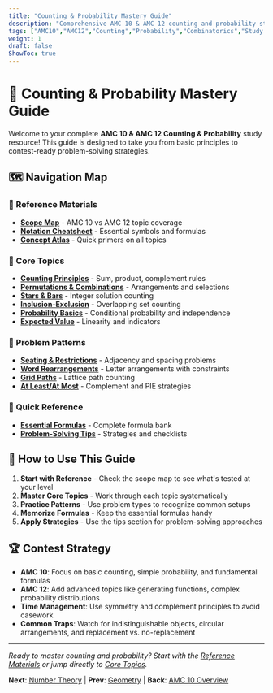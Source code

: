 ```yaml
---
title: "Counting & Probability Mastery Guide"
description: "Comprehensive AMC 10 & AMC 12 counting and probability study guide with problem patterns, formulas, and strategies."
tags: ["AMC10","AMC12","Counting","Probability","Combinatorics","Study Guide"]
weight: 1
draft: false
ShowToc: true
---
```


# 🎯 Counting & Probability Mastery Guide

Welcome to your complete **AMC 10 & AMC 12 Counting & Probability** study resource! This guide is designed to take you from basic principles to contest-ready problem-solving strategies.

## 🗺️ Navigation Map

### 📘 Reference Materials
- **[Scope Map](01-reference/scope-map)** - AMC 10 vs AMC 12 topic coverage
- **[Notation Cheatsheet](01-reference/notation-cheatsheet)** - Essential symbols and formulas
- **[Concept Atlas](01-reference/concept-atlas)** - Quick primers on all topics

### 🧭 Core Topics
- **[Counting Principles](02-topics/counting-principles)** - Sum, product, complement rules
- **[Permutations & Combinations](02-topics/permutations-combinations)** - Arrangements and selections
- **[Stars & Bars](02-topics/stars-and-bars)** - Integer solution counting
- **[Inclusion-Exclusion](02-topics/inclusion-exclusion)** - Overlapping set counting
- **[Probability Basics](02-topics/probability-basics)** - Conditional probability and independence
- **[Expected Value](02-topics/expected-value)** - Linearity and indicators

### 🧩 Problem Patterns
- **[Seating & Restrictions](03-problem-types/seatings-restrictions)** - Adjacency and spacing problems
- **[Word Rearrangements](03-problem-types/word-rearrangements)** - Letter arrangements with constraints
- **[Grid Paths](03-problem-types/grid-paths)** - Lattice path counting
- **[At Least/At Most](03-problem-types/at-least-at-most)** - Complement and PIE strategies

### 📏 Quick Reference
- **[Essential Formulas](04-formulas/essential-formulas)** - Complete formula bank
- **[Problem-Solving Tips](05-tips/problem-solving-tips)** - Strategies and checklists

## 🎯 How to Use This Guide

1. **Start with Reference** - Check the scope map to see what's tested at your level
2. **Master Core Topics** - Work through each topic systematically
3. **Practice Patterns** - Use problem types to recognize common setups
4. **Memorize Formulas** - Keep the essential formulas handy
5. **Apply Strategies** - Use the tips section for problem-solving approaches

## 🏆 Contest Strategy

- **AMC 10**: Focus on basic counting, simple probability, and fundamental formulas
- **AMC 12**: Add advanced topics like generating functions, complex probability distributions
- **Time Management**: Use symmetry and complement principles to avoid casework
- **Common Traps**: Watch for indistinguishable objects, circular arrangements, and replacement vs. no-replacement

---

*Ready to master counting and probability? Start with the [Reference Materials](01-reference/) or jump directly to [Core Topics](02-topics/).*

**Next**: [Number Theory](../number-theory) | **Prev**: [Geometry](../geometry) | **Back**: [AMC 10 Overview](../)
